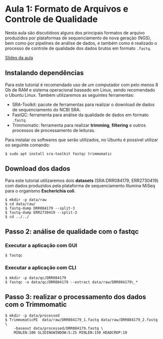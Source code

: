 # Aula 1: Formato de Arquivos e Controle de Qualidade

Nesta aula são discutidoos alguns dos principais formatos de arquivo produzidos por plataformas de sequenciamento
de nova geração (NGS), bem como por pipelines de análise de dados, e também como é realizado o processo de controle
de qualidade dos dados brutos em formato `.fastq`.


[Slides da aula](https://docs.google.com/presentation/d/1rQpKpfjVakIVSuomY33r-7HTY45lbMx2Yl6Uo88YpVQ/edit?usp=sharing)


## Instalando dependências

Para este tutorial é recomendado uso de um computador com pelo menos 8 Gb de RAM e sistema operacional baseado em Linux,
sendo recomendado o Ubuntu Linux. Também utilizaremos as seguintes ferramentas:

- SRA-Toolkit: pacote de ferramentas para realizar o download de dados de sequenciamento do NCBI SRA.
- FastQC: ferramenta para análise da qualidade de dados em formato `.fastq`.
- Trimmomatic: ferramenta para realizar **trimming**, **filtering** e outros processos de processamento de leituras.

Para instalar os softwares que serão utilizados, no Ubuntu é possível utilizar oo seguinte comando:

```
$ sudo apt install sra-toolkit fastqc trimmomatic
```

## Download dos dados

Para este tutorial utilizaremos dois **datasets** (SRA:DRR084179, ERR2730419) com dados produzidos pela plataforma de sequenciamento Illumina MiSeq para o organismo **Escherichia coli**.

```
$ mkdir -p data/raw
$ cd data/raw/
$ fastq-dump DRR084179 --split-3
$ fastq-dump ERR2730419 --split-3
$ cd ../../
```

## Passo 2: análise de qualidade com o fastqc

### Executar a aplicação com GUI

```
$ fastqc 
```

### Executar a aplicação com CLI

```
$ mkdir -p data/qc/DRR084179
$ fastqc -o data/qc/DRR084179 --extract data/raw/DRR084179\_*
```

## Passo 3: realizar o processamento dos dados com o Trimmomatic

```
$ mkdir -p data/processed
$ TrimmomaticPE  data/raw/DRR084179_1.fastq data/raw/DRR084179_2.fastq \
	-baseout data/processed/DRR084179.fastq \
	MINLEN:100 SLIDINGWINDOW:5:25 MINLEN:150 HEADCROP:10
```
